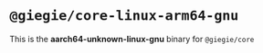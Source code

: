 # `@giegie/core-linux-arm64-gnu`

This is the **aarch64-unknown-linux-gnu** binary for `@giegie/core`
